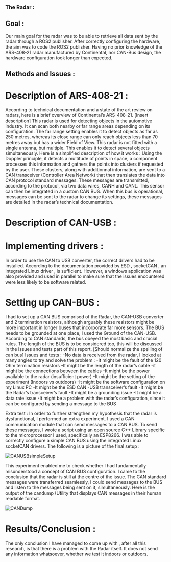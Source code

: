 ### The Radar :

## Goal : 
Our main goal for the radar was to be able to retrieve all data sent by the radar through a ROS2 publisher. After correctly configuring the hardware, the aim was to code the ROS2 publisher. Having no prior knowledge of the ARS-408-21 radar manufactured by Continental, nor CAN-Bus design, the hardware configuration took longer than expected.

## Methods and Issues :

# Description of ARS-408-21 : 
According to technical documentation and a state of the art review on radars, here is a brief overview of Continental’s ARS-408-21. [Insert description]
This radar is used for detecting objects in the automotive industry. It can scan both nearby or far range areas depending on its configuration. The far range setting enables it to detect objects as far as 250 metres, whereas its close range can only reach objects less than 70 metres away but has a wider Field of View. This radar is not fitted with a single antenna, but multiple. This enables it to detect several objects simultaneously. Here is a simplified description of how it works :
Using the Doppler principle, it detects a multitude of points in space, a component processes this information and gathers the points into clusters if requested by the user. These clusters, along with additionnal information, are sent to a CAN transceiver (Controller Area Network) that then translates the data into CAN protocol standard messages. These messages are transmitted, according to the protocol, via two data wires, CANH and CANL. This sensor can then be integrated in a custom CAN BUS. When this bus is operational, messages can be sent to the radar to change its settings, these messages are detailed in the radar’s technical documentation.

# Description of CAN-USB :
# Implementing drivers : 
In order to use the CAN to USB converter, the correct drivers had to be installed. According to the documentation provided by ESD , socketCAN , an integrated Linux driver , is sufficient. However, a windows application was also provided and used in parallel to make sure that the issues encountered were less likely to be software related.

# Setting up CAN-BUS :
I had to set up a CAN BUS comprised of the Radar, the CAN-USB converter and 2 termination resistors, although arguably these resistors might be more important in longer buses that incorporate far more sensors. The BUS needs to be grounded at one place, I used the Ground of the CAN-USB. According to CAN standards, the bus obeyed the most basic and crucial rules. The length of the BUS is to be considered too, this will be discussed in the Issues and tests part of this report. [Should normalize the spelling of can bus]
Issues and tests :
-No data is received from the radar, I looked at many angles to try and solve the problem :
-It might be the fault of the 120 Ohm termination resistors
-It might be the length of the radar’s cable
-it might be the connections between the cables
-It might be the power available to the radar (insufficient power)
-It might be the setting of the experiment (Indoors vs outdoors)
-It might be the software configuration on my Linux PC
-It might be the ESD CAN -USB transceiver’s fault
-It might be the Radar’s transceiver’s fault
-It might be a grounding issue
-It might be a data rate issue 
-It might be a problem with the radar’s configuration, since it can be configured by sending a message to the BUS

Extra test :
In order to further strengthen my hypothesis that the radar is dysfunctional, I performed an extra experiment. I used a CAN communication module that can send messages to a CAN BUS. To send these messages, I wrote a script using an open source C++ Library specific to the microprocessor I used, specifically an ESP8266. I was able to correctly configure a simple CAN BUS using the integrated Linux socketCAN drivers. The following is a picture of the final setup :
 
![CANUSBsimpleSetup](https://github.com/LiamKaist/TricycleResearch/assets/117256858/63c3bfba-daea-49d8-a666-00e248d66d73)

This experiment enabled me to check whether I had fundamentally misunderstood a concept of CAN BUS configuration. I came to the conclusion that the radar is still at the centre of the issue. 
The CAN standard messages were transferred seamlessly, I could send messages to the BUS and listen to the messages being sent on it, simultaneously. Here is the output of the candump (Utility that displays CAN messages in their human readable format. 
 
![CANDump](https://github.com/LiamKaist/TricycleResearch/assets/117256858/9bec96fe-8b18-4ed4-889a-4ed96711af75)

# Results/Conclusion :
The only conclusion I have managed to come up with , after all this research, is that there is a problem with the Radar itself. It does not send any information whatsoever, whether we test it indoors or outdoors. 

